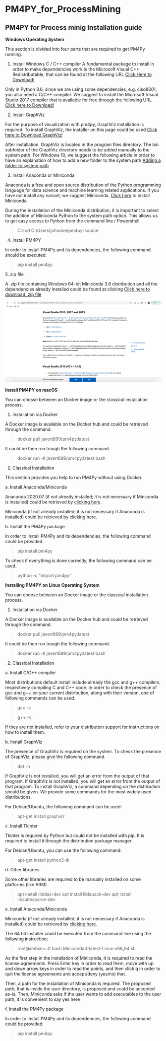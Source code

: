 # PM4PY_for_ProcessMining

 ## PM4PY for Process minig Installation guide 
 
  __Windows Operating System__
  
  This section is divided into four parts that are required to get PM4Py running.
  
   1. Install Windows C / C++ compiler 
      A fundamental package to install in order to make dependencies work is the Microsoft Visual C++ Redistributable, that can be found at the following URL
  [Click Here to Download!](https://support.microsoft.com/en-us/help/2977003/the-latest-supported-visual-c-downloads)
  
  Only in Python 3.6, since we are using some dependencies, e.g. ciso8601, you also need a C/C++ compiler. We suggest to install the Microsoft Visual Studio 2017 compiler that is available for free through the following URL
  [Click here to Download!](https://visualstudio.microsoft.com/de/thank-you-downloading-visual-studio/?sku=Community&rel=15)
  
   2. Install GraphViz
    
   For the purpose of visualization with pm4py, GraphViz installation is required. To install GraphViz, the installer on this page could be used
   [Click here to Download GraphViz!](https://graphviz.org/download/)
   
   After installation, GraphViz is located in the program files directory. The bin subfolder of the GraphViz directory needs to be added manually to the system path. For Windows 10, we suggest the following article in order to have an explanation of how to add a new folder to the system path [Adding a folder to system path](https://stackoverflow.com/questions/44272416/how-to-add-a-folder-to-path-environment-variable-in-windows-10-with-screensho)
   
   3. Install Anaconda or Miniconda 
   
   Anaconda is a free and open source distribution of the Python programming language for data science and machine learning related applications. If you have not install any variant, we suggest Miniconda. [Click here]() to install Miniconda.
   
   During the installation of the Miniconda distribution, it is important to select the addition of Miniconda Python to the system path option. This allows us to get easy access to Python from the command line / Powershell.
   
   > C:\>cd C:\Users\johndoe\pm4py-source
  
  4. Install PM4PY

   In order to install PM4Py and its dependencies, the following command should be executed:
   
   >pip install pm4py
   
  5..zip file
  
  A .zip file containing Windows 64-bit Miniconda 3.8 distribution and all the dependencies already installed could be found at clicking
  [Click here to download .zip file](https://drive.google.com/file/d/1KzIntSeIPJrjSzsrD93MZHAW4au-Wbgm/view)
  
  
  ![Image](visualdownloadsite.png)
  
 
 
 __Install PM4PY on macOS__
  
  You can chosse between an Docker image or the classical installation process.
  
  1. Installation via Docker
  
  A Docker image is available on the Docker hub and could be retrieved through the command.
  
  >docker pull javert899/pm4py:latest
  
  It could be then run trough the following command.
  
  >docker run -it javert899/pm4py:latest bash
  
  2. Classical Installation
  
  This section provides you help to run PM4Py without using Docker.
  
   a. Install Anaconda/Miniconda
  
   Anaconda 2020.07 (if not already installed; it is not necessary if Miniconda is installed) could be retrieved by [clicking here]().

   Miniconda (if not already installed; it is not necessary if Anaconda is installed) could be retrieved by [clicking here]().
   
   b. Install the PM4Py package
   
   In order to install PM4Py and its dependencies, the following command could be provided:
   
   >pip install pm4py
   
   To check if everything is done correctly, the following command can be used.
   
   >python -c "import pm4py"
   
   
   
   __Installing PM4PY on Linux Operating System__
   
   You can choose between an Docker image or the classical installation process.
   
   1. Installation via Docker
   
   A Docker image is available on the Docker hub and could be retrieved through the command.
   
   >docker pull javert899/pm4py:latest
   
   It could be then run trough the following command.
   
   >docker run -it javert899/pm4py:latest bash

   2. Classical Installation
   
   a. Install C/C++ compiler
   
   Most distributions default install include already the gcc and g++ compilers, respectively compiling C and C++ code. In order to check the presence of gcc and      g++ on your current distribution, along with their version, one of following commands can be used.
   
   >gcc -v
   
   >g++ -v
   
   If they are not installed, refer to your distribution support for instructions on how to install them.
   
   b. Install GraphViz
   
   The presence of GraphViz is required on the system. To check the presence of GraphViz, please give the following command.
   
   >dot -h
   
   If GraphViz is not installed, you will get an error from the output of that program. If GraphViz is not installed, you will get an error from the output of that    program. To install GraphViz, a command depending on the distribution should be given. We provide some commands for the most widely used distributions.

   For Debian/Ubuntu, the following command can be used:
   
   >apt-get install graphviz
   
   c. Install Tkinter
   
   Tkinter is required by Python but could not be installed with pip. It is required to install it through the distribution package manager.

   For Debian/Ubuntu, you can use the following command:
   
   >apt-get install python3-tk
   
   d. Other libraries
   
   Some other libraries are required to be manually installed on some platforms (like ARM)
   
   >apt install libblas-dev
   >apt install liblapack-dev
   >apt install libsuitesparse-dev
   
  e. Install Anaconda/Miniconda
  
  Miniconda (if not already installed; it is not necessary if Anaconda is installed) could be retrieved by [clicking here]().

  The 64 bit installer could be executed from the command line using the following instruction;
  
  >root@debian:~# bash Miniconda3-latest-Linux-x86_64.sh
  
  As the first step in the installation of Miniconda, it is required to read the license agreements. Press Enter key in order to read them, move with up and down     arrow keys in order to read the points, and then click q in order to quit the license agreements and accept/deny (yes/no) that.

  Then, a path for the installation of Miniconda is required. The proposed path, that is inside the user directory, is proposed and could be accepted as-is. Then,   Miniconda asks if the user wants to add executables to the user path, it is convenient to say yes here
  
  f. Install the PM4Py package
  
  In order to install PM4Py and its dependencies, the following command could be provided:
  
  >pip install pm4py
 
